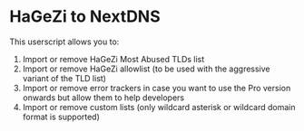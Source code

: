 # HaGeZi to NextDNS

This userscript allows you to:

1. Import or remove HaGeZi Most Abused TLDs list
2. Import or remove HaGeZi allowlist (to be used with the aggressive variant of the TLD list)
3. Import or remove error trackers in case you want to use the Pro version onwards but allow them to help developers
4. Import or remove custom lists (only wildcard asterisk or wildcard domain format is supported)
